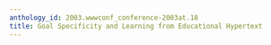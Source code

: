 ```yaml
---
anthology_id: 2003.wwwconf_conference-2003at.18
title: Goal Specificity and Learning from Educational Hypertext
---
```

